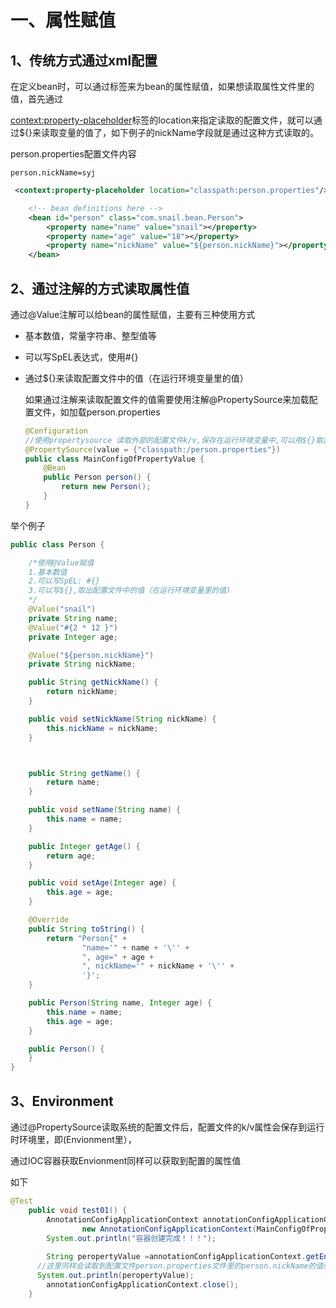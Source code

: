 # 一、属性赋值

## 1、传统方式通过xml配置

在定义bean时，可以通过<property>标签来为bean的属性赋值，如果想读取属性文件里的值，首先通过

<context:property-placeholder>标签的location来指定读取的配置文件，就可以通过${}来读取变量的值了，如下例子的nickName字段就是通过这种方式读取的。

person.properties配置文件内容

```properties
person.nickName=syj
```



```xml
 <context:property-placeholder location="classpath:person.properties"/>

    <!-- bean definitions here -->
    <bean id="person" class="com.snail.bean.Person">
        <property name="name" value="snail"></property>
        <property name="age" value="18"></property>
        <property name="nickName" value="${person.nickName}"></property>
    </bean>

```

## 2、通过注解的方式读取属性值

通过@Value注解可以给bean的属性赋值，主要有三种使用方式

* 基本数值，常量字符串、整型值等

* 可以写SpEL表达式，使用#{}

* 通过${}来读取配置文件中的值（在运行环境变量里的值）

  如果通过注解来读取配置文件的值需要使用注解@PropertySource来加载配置文件，如加载person.properties

  ```java
  @Configuration
  //使用propertysource 读取外部的配置文件k/v,保存在运行环境变量中,可以用${}取出配置文件中的属性值
  @PropertySource(value = {"classpath:/person.properties"})
  public class MainConfigOfPropertyValue {
      @Bean
      public Person person() {
          return new Person();
      }
  }
  ```

  

举个例子

```java 
public class Person {

    /*使用@Value赋值
    1.基本数值
    2.可以写SpEL: #{}
    3.可以写${},取出配置文件中的值（在运行环境变量里的值)
    */
    @Value("snail")
    private String name;
    @Value("#{2 * 12 }")
    private Integer age;

    @Value("${person.nickName}")
    private String nickName;

    public String getNickName() {
        return nickName;
    }

    public void setNickName(String nickName) {
        this.nickName = nickName;
    }



    public String getName() {
        return name;
    }

    public void setName(String name) {
        this.name = name;
    }

    public Integer getAge() {
        return age;
    }

    public void setAge(Integer age) {
        this.age = age;
    }

    @Override
    public String toString() {
        return "Person{" +
                "name='" + name + '\'' +
                ", age=" + age +
                ", nickName='" + nickName + '\'' +
                '}';
    }

    public Person(String name, Integer age) {
        this.name = name;
        this.age = age;
    }

    public Person() {
    }
}
```



## 3、Environment

通过@PropertySource读取系统的配置文件后，配置文件的k/v属性会保存到运行时环境里，即(Envionment里），

通过IOC容器获取Envionment同样可以获取到配置的属性值

如下

```java
@Test
    public void test01() {
        AnnotationConfigApplicationContext annotationConfigApplicationContext =
                new AnnotationConfigApplicationContext(MainConfigOfPropertyValue.class);
        System.out.println("容器创建完成！！！");
       
        String peropertyValue =annotationConfigApplicationContext.getEnvironment().getProperty("person.nickName");
      //这里同样会读取到配置文件person.properties文件里的person.nickName的值syj 
      System.out.println(peropertyValue);
        annotationConfigApplicationContext.close();
    }
```

